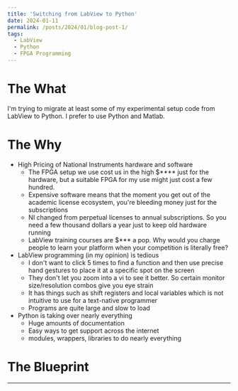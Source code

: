```yaml
---
title: 'Switching from LabView to Python'
date: 2024-01-11
permalink: /posts/2024/01/blog-post-1/
tags:
  - LabView
  - Python
  - FPGA Programming
---
```



The What
======
I'm trying to migrate at least some of my experimental setup code from LabView to Python. 
I prefer to use Python and Matlab.


The Why
======
* High Pricing of National Instruments hardware and software
  * The FPGA setup we use cost us in the high $**** just for the hardware, but a suitable FPGA for my use might just cost a few hundred.
  * Expensive software means that the moment you get out of the academic license ecosystem, you're bleeding money just for the subscriptions
  * NI changed from perpetual licenses to annual subscriptions. So you need a few thousand dollars a year just to keep old hardware running
  * LabView training courses are $*** a pop. Why would you charge people to learn your platform when your competition is literally free?
* LabView programming (in my opinion) is tedious
  * I don't want to click 5 times to find a function and then use precise hand gestures to place it at a specific spot on the screen
  * They don't let you zoom into a vi to see it better. So certain monitor size/resolution combos give you eye strain
  * It has things such as shift registers and local variables which is not intuitive to use for a text-native programmer
  * Programs are quite large and slow to load
* Python is taking over nearly everything
  * Huge amounts of documentation
  * Easy ways to get support across the internet
  * modules, wrappers, libraries to do nearly everything

The Blueprint
======


------
